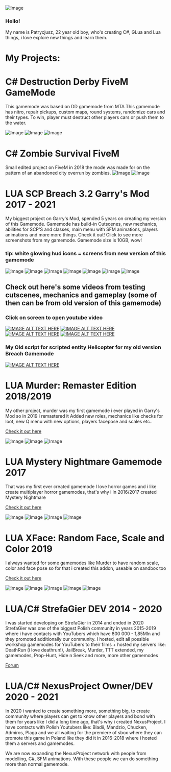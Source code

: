 ![Image](https://i.imgur.com/NQaRMsV.png)


### Hello!
My name is Patrycjusz, 22 year old boy, who's creating C#, GLua and Lua things, i love explore new things and learn them.

#  My Projects:

# C# Destruction Derby FiveM GameMode

This gamemode was based on DD gamemode from MTA This gamemode has nitro, repair pickups, custom maps, round systems, randomize cars and their types. To win, player must destruct other players cars or push them to the water.

![Image](https://i.imgur.com/4nEw59V.png)
![Image](https://i.imgur.com/nlQMM7l.png)
![Image](https://i.imgur.com/BEEPZQp.png)

# C# Zombie Survival FiveM
Small edited project on FiveM in 2018 the mode was made for on the pattern of an abandoned city overrun by zombies.
![Image](https://i.imgur.com/jsvw7pt.png)
![Image](https://i.imgur.com/7QmfShI.png)


# LUA SCP Breach 3.2 Garry's Mod 2017 - 2021

My biggest project on Garry's Mod, spended 5 years on creating my version of this Gamemode. Gamemode has build-in Cutscenes, new mechanics, abilities for SCP'S and classes, main menu with SFM animations, players animations and more more things. Check it out! Click to see more screenshots from my gamemode. Gamemode size is 10GB, wow!

### tip: white glowing hud icons = screens from new version of this gamemode

![Image](https://i.imgur.com/vYTxjn3.png)
![Image](https://i.imgur.com/8dUlv50.png)
![Image](https://i.imgur.com/hVE8yhr.png)
![Image](https://i.imgur.com/ycQTL2H.png)
![Image](https://i.imgur.com/SEF5cXx.png)
![Image](https://i.imgur.com/PPxiDAt.png)
![Image](https://i.imgur.com/B5q8kxz.png)



## Check out here's some videos from testing cutscenes, mechanics and gameplay (some of then can be from old version of this gamemode)
### Click on screen to open youtube video
[![IMAGE ALT TEXT HERE](https://img.youtube.com/vi/mn7mjCIGdTw/0.jpg)](https://www.youtube.com/watch?v=mn7mjCIGdTw)
[![IMAGE ALT TEXT HERE](https://img.youtube.com/vi/Ivcr9aIbnn4/0.jpg)](https://www.youtube.com/watch?v=Ivcr9aIbnn4)
[![IMAGE ALT TEXT HERE](https://img.youtube.com/vi/IPfoDmZvsBc/0.jpg)](https://www.youtube.com/watch?v=IPfoDmZvsBc)
[![IMAGE ALT TEXT HERE](https://img.youtube.com/vi/a9cN7CMMnjk/0.jpg)](https://www.youtube.com/watch?v=a9cN7CMMnjk)


### My Old script for scripted entity Helicopter for my old version Breach Gamemode

[![IMAGE ALT TEXT HERE](https://img.youtube.com/vi/Lr3kiFLF-x8/0.jpg)](https://www.youtube.com/watch?v=Lr3kiFLF-x8)

# LUA Murder: Remaster Edition 2018/2019

My other project, murder was my first gamemode i ever played in Garry's Mod so in 2019 i remastered it
Added new roles, mechanics like checks for loot, new Q menu with new options, players facepose and scales etc..

<a href="https://steamcommunity.com/sharedfiles/filedetails/?id=1874231375">Check it out here</a>

![Image](https://i.imgur.com/gNkvcb1.jpg)
![Image](https://i.imgur.com/87ugdC5.jpg)
![Image](https://i.imgur.com/01ZRd5t.jpg)


# LUA Mystery Nightmare Gamemode 2017

That was my first ever created gamemode
I love horror games and i like create multiplayer horror gamemodes, that's why i in 2016/2017 created Mystery Nightmare

<a href="https://steamcommunity.com/sharedfiles/filedetails/?id=975089708">Check it out here</a>
 
![Image](https://steamuserimages-a.akamaihd.net/ugc/841461755408263755/CD90253EBF8E6AA6DF85D17FFB82BCF227B9D7ED/?imw=637&imh=358&ima=fit&impolicy=Letterbox&imcolor=%23000000&letterbox=true)
![Image](https://i.imgur.com/3KLw1OQ.jpg)
![Image](https://i.imgur.com/CwNMSQX.jpg)
![Image](https://i.imgur.com/mmS6uZG.jpg)

# LUA XFace: Random Face, Scale and Color 2019

I always wanted for some gamemodes like Murder to have random scale, color and face pose so for that i created this addon, useable on sandbox too

<a href="https://steamcommunity.com/sharedfiles/filedetails/?id=1729291338">Check it out here</a>

![Image](https://steamuserimages-a.akamaihd.net/ugc/809996090235416366/169857EEB21E87133B63ECB6B44BEBAFC286688A/)
![Image](https://steamuserimages-a.akamaihd.net/ugc/809996090235432656/4168A3C051ECC7D765715C2B3E23464FF0818761/?imw=637&imh=358&ima=fit&impolicy=Letterbox&imcolor=%23000000&letterbox=true)
![Image](https://steamuserimages-a.akamaihd.net/ugc/809996090235432163/D4BE8A3789879C4DE3EED5ECBA6CCC807D11452F/?imw=637&imh=358&ima=fit&impolicy=Letterbox&imcolor=%23000000&letterbox=true)
![Image](https://steamuserimages-a.akamaihd.net/ugc/809996090235431033/411A97A2C1920B079DEE156A1F1D295F43AD497F/?imw=637&imh=358&ima=fit&impolicy=Letterbox&imcolor=%23000000&letterbox=true)
![Image](https://steamuserimages-a.akamaihd.net/ugc/809996090235431532/B4BF1689923C7BF4EEFCB3BD9A1604A73934F5A6/?imw=637&imh=358&ima=fit&impolicy=Letterbox&imcolor=%23000000&letterbox=true)

# LUA/C# StrefaGier DEV 2014 - 2020

I was started developing on StrefaGier in 2014 and ended in 2020
StrefaGier was one of the biggest Polish community in years 2015-2019 where i have contacts with YouTubers which have 800 000 - 1,85Mln and they promoted additionally our community.
I hosted, edit all possible workshop gamemodes for YouTubers to their films + hosted my servers like: DeathRun (i love deathrun!), JailBreak, Murder, TTT extended, my gamemodes, Prop-Hunt, Hide n Seek and more, more other gamemodes

<a href="https://strefagier.com.pl/">Forum</a>

# LUA/C# NexusProject Owner/DEV 2020 - 2021

In 2020 i wanted to create something more, something big, to create community where players can get to know other players and bond with them for years like I did a long time ago, that's why i created NexusProject. I have contacts with Polish Youtubers like: Bladii, Mandzio, Chucken, Admiros, Plaga and we all waiting for the premiere of sbox where they can promote this game in Poland like they did it in 2016-2018 where i hosted them a servers and gamemodes.

We are now expanding the NexusProject network with people from modelling, C#, SFM animations. With these people we can do something more than normal gamemode.
